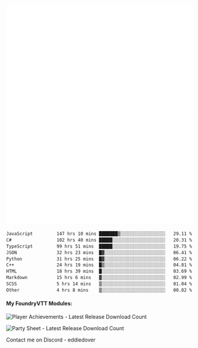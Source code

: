 
![](https://raw.githubusercontent.com/eddiedover/ghstats/master/generated/overview.svg)
![](https://raw.githubusercontent.com/eddiedover/ghstats/master/generated/languages.svg)

<!--START_SECTION:waka-->

```txt
JavaScript         147 hrs 10 mins ███████▒░░░░░░░░░░░░░░░░░   29.11 %
C#                 102 hrs 40 mins █████░░░░░░░░░░░░░░░░░░░░   20.31 %
TypeScript         99 hrs 51 mins  █████░░░░░░░░░░░░░░░░░░░░   19.75 %
JSON               32 hrs 23 mins  █▓░░░░░░░░░░░░░░░░░░░░░░░   06.41 %
Python             31 hrs 25 mins  █▓░░░░░░░░░░░░░░░░░░░░░░░   06.22 %
C++                24 hrs 19 mins  █▒░░░░░░░░░░░░░░░░░░░░░░░   04.81 %
HTML               18 hrs 39 mins  █░░░░░░░░░░░░░░░░░░░░░░░░   03.69 %
Markdown           15 hrs 6 mins   ▓░░░░░░░░░░░░░░░░░░░░░░░░   02.99 %
SCSS               5 hrs 14 mins   ▒░░░░░░░░░░░░░░░░░░░░░░░░   01.04 %
Other              4 hrs 8 mins    ▒░░░░░░░░░░░░░░░░░░░░░░░░   00.82 %
```

<!--END_SECTION:waka-->

#### My FoundryVTT Modules:

  ![Player Achievements - Latest Release Download Count](https://img.shields.io/badge/dynamic/json?label=Player%20Achievements%20-%20Downloads@latest&query=assets%5B1%5D.download_count&url=https%3A%2F%2Fapi.github.com%2Frepos%2FEddieDover%2Ffvtt-player-achievements%2Freleases%2Flatest)

  ![Party Sheet - Latest Release Download Count](https://img.shields.io/badge/dynamic/json?label=Party%20Sheet%20-%20Downloads@latest&query=assets%5B1%5D.download_count&url=https%3A%2F%2Fapi.github.com%2Frepos%2FEddieDover%2Ffvtt-party-sheet%2Freleases%2Flatest)

<a rel="me" href="https://techhub.social/@EddieDover"></a>

Contact me on Discord - eddiedover
